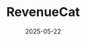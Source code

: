 ---  
layout: startup_page  
title: "RevenueCat"  
id: "revenuecat.com"  
permalink: "/revenuecatrevenuecat.com05222025/"  
website: "https://www.revenuecat.com/"  
funding_round: "Series C"  
funding_amount: "$50M"  
investors: "Bain Capital Ventures (BCV), Index Ventures, Y Combinator, Adjacent, Volo Ventures, SaaStr Fund"  
about: "RevenueCat is the leading platform for managing consumer app monetization. Developers use RevenueCat to build, manage, and grow their businesses across iOS, Android, and the web, handling billing, analytics, and conversion optimization for subscriptions, consumables, lifetime purchases, and virtual currency. Over 50,000 apps use RevenueCat to power their revenue, including top names like ChatGPT, Notion, and ClassDojo."  
markets: "AI, Gaming, Productivity, Fintech"  
hq: "San Francisco, California, United States"  
founded_year: "2017"  
linkedin: "https://www.linkedin.com/company/revenuecat"  
twitter: "https://twitter.com/RevenueCat"  
instagram: ""  
facebook: "https://www.facebook.com/RevenueCat"  
crunchbase: "https://www.crunchbase.com/organization/revenuecat"  
pitchbook: "https://pitchbook.com/profiles/company/231375-97"  

date_display: "22-May-2025"  
date: "2025-05-22"

# SEO Optimization  
meta_title: "RevenueCat - Series C Funding ($50M)"  
meta_description: "RevenueCat, RevenueCat is the leading platform for managing consumer app monetization. Developers use RevenueCat to build, manage, and grow their businesses acros..."  
meta_keywords: "RevenueCat, AI, Gaming, Productivity, Fintech, Series C funding"  
canonical_url: "https://startup.projectstartups.com/revenuecatrevenuecat.com05222025/"  
---